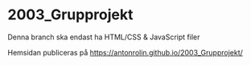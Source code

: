 # 2003_Grupprojekt

Denna branch ska endast ha HTML/CSS & JavaScript filer

Hemsidan publiceras på https://antonrolin.github.io/2003_Grupprojekt/
